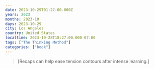 ```yaml
---
date: 2023-10-29T01:27:00.000Z
years: 2023
months: 2023-10
days: 2023-10-29
city: Los Angeles
country: United States
localtime: 2023-10-28T18:27:00.000-07:00
tags: ["The Thinking Method"]
categories: ["book"]
---
```

> [Recaps can help ease tension contours after intense learning.]

